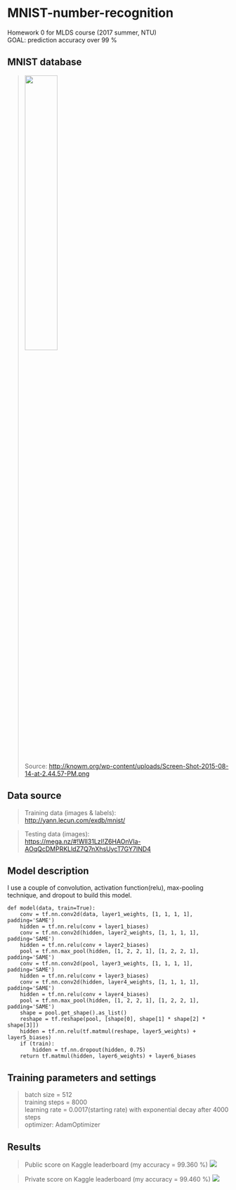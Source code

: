 MNIST-number-recognition
===
Homework 0 for MLDS course (2017 summer, NTU) <br/>
GOAL: prediction accuracy over 99 %

## MNIST database
> <img src="http://knowm.org/wp-content/uploads/Screen-Shot-2015-08-14-at-2.44.57-PM.png" width="40%"> <br/>
> Source: http://knowm.org/wp-content/uploads/Screen-Shot-2015-08-14-at-2.44.57-PM.png

## Data source
> Training data (images & labels): <br/>
> http://yann.lecun.com/exdb/mnist/

> Testing data (images): <br/>
> https://mega.nz/#!WlI31LzI!Z6HAOnVIa-AOqQcDMPRKLldZ7Q7nXhsUycT7GY7IND4

## Model description
I use a couple of convolution, activation function(relu), max-pooling technique, and dropout to build this model. <br/>
```
def model(data, train=True):
    conv = tf.nn.conv2d(data, layer1_weights, [1, 1, 1, 1], padding='SAME')
    hidden = tf.nn.relu(conv + layer1_biases)
    conv = tf.nn.conv2d(hidden, layer2_weights, [1, 1, 1, 1], padding='SAME')
    hidden = tf.nn.relu(conv + layer2_biases)
    pool = tf.nn.max_pool(hidden, [1, 2, 2, 1], [1, 2, 2, 1], padding='SAME')
    conv = tf.nn.conv2d(pool, layer3_weights, [1, 1, 1, 1], padding='SAME')
    hidden = tf.nn.relu(conv + layer3_biases)
    conv = tf.nn.conv2d(hidden, layer4_weights, [1, 1, 1, 1], padding='SAME')
    hidden = tf.nn.relu(conv + layer4_biases)
    pool = tf.nn.max_pool(hidden, [1, 2, 2, 1], [1, 2, 2, 1], padding='SAME')
    shape = pool.get_shape().as_list()
    reshape = tf.reshape(pool, [shape[0], shape[1] * shape[2] * shape[3]])
    hidden = tf.nn.relu(tf.matmul(reshape, layer5_weights) + layer5_biases)
    if (train):
        hidden = tf.nn.dropout(hidden, 0.75)
    return tf.matmul(hidden, layer6_weights) + layer6_biases
```

## Training parameters and settings
> batch size = 512 <br/>
> training steps = 8000 <br/>
> learning rate = 0.0017(starting rate) with exponential decay after 4000 steps <br/>
> optimizer: AdamOptimizer <br/>

## Results
> Public score on Kaggle leaderboard (my accuracy = 99.360 %)
> <img src="https://github.com/andrewkgs/MNIST-number-recognition/blob/master/public_score.png">

> Private score on Kaggle leaderboard (my accuracy = 99.460 %)
> <img src="https://github.com/andrewkgs/MNIST-number-recognition/blob/master/private_score.png">
